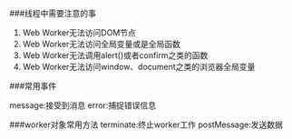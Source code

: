 ###线程中需要注意的事
1. Web Worker无法访问DOM节点
1. Web Worker无法访问全局变量或是全局函数
1. Web Worker无法调用alert()或者confirm之类的函数
1. Web Worker无法访问window、document之类的浏览器全局变量

###常用事件

message:接受到消息
error:捕捉错误信息

###worker对象常用方法
terminate:终止worker工作
postMessage:发送数据